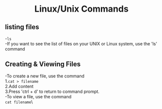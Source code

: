 <h1 align="center">Linux/Unix Commands</h1>

## listing files
-`ls`\
-If you want to see the list of files on your UNIX or Linux system, use the 'ls' command

## Creating & Viewing Files
-To create a new file, use the command\
1.`cat > filename`\
2.Add content\
3.Press 'ctrl + d' to return to command prompt.\
-To view a file, use the command\
`cat filename`\



